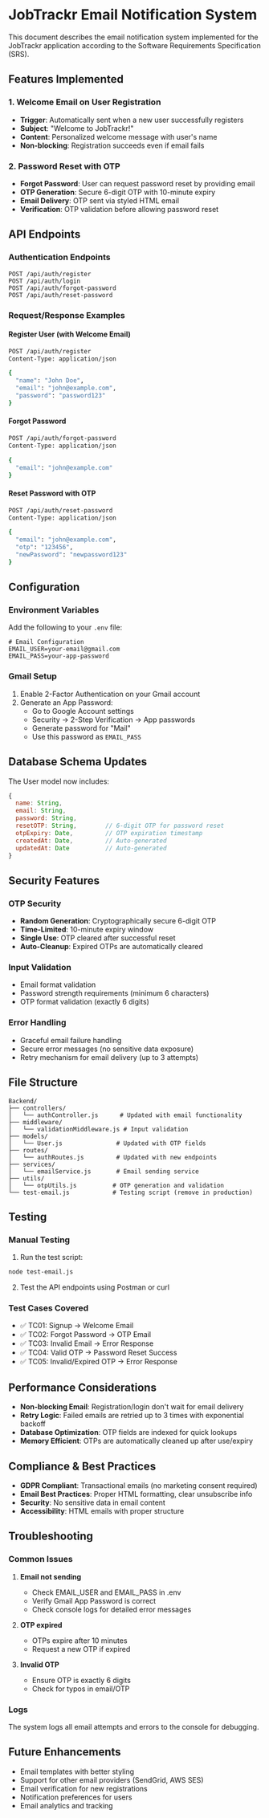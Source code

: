 # JobTrackr Email Notification System

This document describes the email notification system implemented for the JobTrackr application according to the Software Requirements Specification (SRS).

## Features Implemented

### 1. Welcome Email on User Registration
- **Trigger**: Automatically sent when a new user successfully registers
- **Subject**: "Welcome to JobTrackr!"
- **Content**: Personalized welcome message with user's name
- **Non-blocking**: Registration succeeds even if email fails

### 2. Password Reset with OTP
- **Forgot Password**: User can request password reset by providing email
- **OTP Generation**: Secure 6-digit OTP with 10-minute expiry
- **Email Delivery**: OTP sent via styled HTML email
- **Verification**: OTP validation before allowing password reset

## API Endpoints

### Authentication Endpoints
```
POST /api/auth/register
POST /api/auth/login
POST /api/auth/forgot-password
POST /api/auth/reset-password
```

### Request/Response Examples

#### Register User (with Welcome Email)
```bash
POST /api/auth/register
Content-Type: application/json

{
  "name": "John Doe",
  "email": "john@example.com",
  "password": "password123"
}
```

#### Forgot Password
```bash
POST /api/auth/forgot-password
Content-Type: application/json

{
  "email": "john@example.com"
}
```

#### Reset Password with OTP
```bash
POST /api/auth/reset-password
Content-Type: application/json

{
  "email": "john@example.com",
  "otp": "123456",
  "newPassword": "newpassword123"
}
```

## Configuration

### Environment Variables
Add the following to your `.env` file:

```env
# Email Configuration
EMAIL_USER=your-email@gmail.com
EMAIL_PASS=your-app-password
```

### Gmail Setup
1. Enable 2-Factor Authentication on your Gmail account
2. Generate an App Password:
   - Go to Google Account settings
   - Security → 2-Step Verification → App passwords
   - Generate password for "Mail"
   - Use this password as `EMAIL_PASS`

## Database Schema Updates

The User model now includes:
```javascript
{
  name: String,
  email: String,
  password: String,
  resetOTP: String,        // 6-digit OTP for password reset
  otpExpiry: Date,         // OTP expiration timestamp
  createdAt: Date,         // Auto-generated
  updatedAt: Date          // Auto-generated
}
```

## Security Features

### OTP Security
- **Random Generation**: Cryptographically secure 6-digit OTP
- **Time-Limited**: 10-minute expiry window
- **Single Use**: OTP cleared after successful reset
- **Auto-Cleanup**: Expired OTPs are automatically cleared

### Input Validation
- Email format validation
- Password strength requirements (minimum 6 characters)
- OTP format validation (exactly 6 digits)

### Error Handling
- Graceful email failure handling
- Secure error messages (no sensitive data exposure)
- Retry mechanism for email delivery (up to 3 attempts)

## File Structure

```
Backend/
├── controllers/
│   └── authController.js      # Updated with email functionality
├── middleware/
│   └── validationMiddleware.js # Input validation
├── models/
│   └── User.js               # Updated with OTP fields
├── routes/
│   └── authRoutes.js         # Updated with new endpoints
├── services/
│   └── emailService.js       # Email sending service
├── utils/
│   └── otpUtils.js          # OTP generation and validation
└── test-email.js            # Testing script (remove in production)
```

## Testing

### Manual Testing
1. Run the test script:
```bash
node test-email.js
```

2. Test the API endpoints using Postman or curl

### Test Cases Covered
- ✅ TC01: Signup → Welcome Email
- ✅ TC02: Forgot Password → OTP Email
- ✅ TC03: Invalid Email → Error Response
- ✅ TC04: Valid OTP → Password Reset Success
- ✅ TC05: Invalid/Expired OTP → Error Response

## Performance Considerations

- **Non-blocking Email**: Registration/login don't wait for email delivery
- **Retry Logic**: Failed emails are retried up to 3 times with exponential backoff
- **Database Optimization**: OTP fields are indexed for quick lookups
- **Memory Efficient**: OTPs are automatically cleaned up after use/expiry

## Compliance & Best Practices

- **GDPR Compliant**: Transactional emails (no marketing consent required)
- **Email Best Practices**: Proper HTML formatting, clear unsubscribe info
- **Security**: No sensitive data in email content
- **Accessibility**: HTML emails with proper structure

## Troubleshooting

### Common Issues

1. **Email not sending**
   - Check EMAIL_USER and EMAIL_PASS in .env
   - Verify Gmail App Password is correct
   - Check console logs for detailed error messages

2. **OTP expired**
   - OTPs expire after 10 minutes
   - Request a new OTP if expired

3. **Invalid OTP**
   - Ensure OTP is exactly 6 digits
   - Check for typos in email/OTP

### Logs
The system logs all email attempts and errors to the console for debugging.

## Future Enhancements

- Email templates with better styling
- Support for other email providers (SendGrid, AWS SES)
- Email verification for new registrations
- Notification preferences for users
- Email analytics and tracking